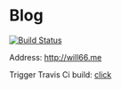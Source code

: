 # Blog

[![Build Status](https://travis-ci.org/willhunger/Blog.svg?branch=master)](https://travis-ci.org/willhunger/Blog)

Address: http://will66.me

Trigger Travis Ci build: [click](https://github.com/willhunger/Blog/settings/hooks/15129114)
